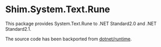 # Shim.System.Text.Rune 

This package provides System.Text.Rune to .NET Standard2.0 and .NET Standard2.1.

The source code has been backported from [dotnet/runtime](https://github.com/dotnet/runtime). 
